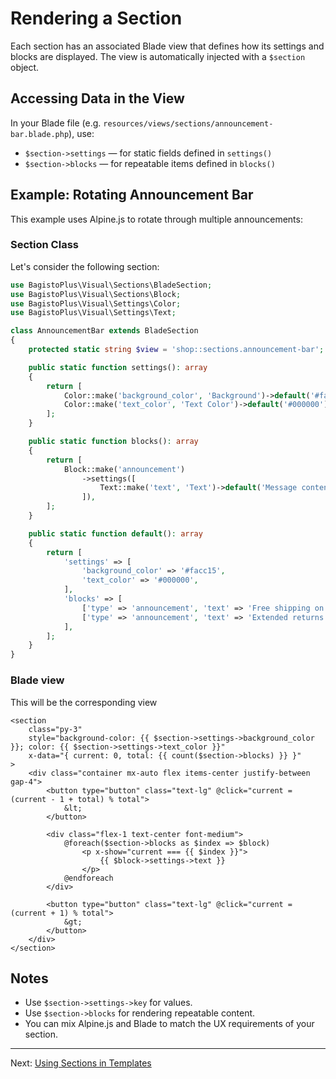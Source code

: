 # Rendering a Section

Each section has an associated Blade view that defines how its settings and blocks are displayed. The view is automatically injected with a `$section` object.

## Accessing Data in the View

In your Blade file (e.g. `resources/views/sections/announcement-bar.blade.php`), use:

- `$section->settings` — for static fields defined in `settings()`
- `$section->blocks` — for repeatable items defined in `blocks()`

## Example: Rotating Announcement Bar

This example uses Alpine.js to rotate through multiple announcements:

### Section Class

Let's consider the following section:

```php
use BagistoPlus\Visual\Sections\BladeSection;
use BagistoPlus\Visual\Sections\Block;
use BagistoPlus\Visual\Settings\Color;
use BagistoPlus\Visual\Settings\Text;

class AnnouncementBar extends BladeSection
{
    protected static string $view = 'shop::sections.announcement-bar';

    public static function settings(): array
    {
        return [
            Color::make('background_color', 'Background')->default('#facc15'),
            Color::make('text_color', 'Text Color')->default('#000000'),
        ];
    }

    public static function blocks(): array
    {
        return [
            Block::make('announcement')
                ->settings([
                    Text::make('text', 'Text')->default('Message content here'),
                ]),
        ];
    }

    public static function default(): array
    {
        return [
            'settings' => [
                'background_color' => '#facc15',
                'text_color' => '#000000',
            ],
            'blocks' => [
                ['type' => 'announcement', 'text' => 'Free shipping on all orders'],
                ['type' => 'announcement', 'text' => 'Extended returns until Jan 31'],
            ],
        ];
    }
}
```

### Blade view

This will be the corresponding view

```blade
<section
    class="py-3"
    style="background-color: {{ $section->settings->background_color }}; color: {{ $section->settings->text_color }}"
    x-data="{ current: 0, total: {{ count($section->blocks) }} }"
>
    <div class="container mx-auto flex items-center justify-between gap-4">
        <button type="button" class="text-lg" @click="current = (current - 1 + total) % total">
            &lt;
        </button>

        <div class="flex-1 text-center font-medium">
            @foreach($section->blocks as $index => $block)
                <p x-show="current === {{ $index }}">
                    {{ $block->settings->text }}
                </p>
            @endforeach
        </div>

        <button type="button" class="text-lg" @click="current = (current + 1) % total">
            &gt;
        </button>
    </div>
</section>
```

## Notes

- Use `$section->settings->key` for values.
- Use `$section->blocks` for rendering repeatable content.
- You can mix Alpine.js and Blade to match the UX requirements of your section.

---

Next: [Using Sections in Templates](./using-section.md)
